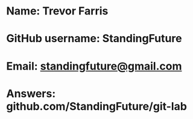 # Name: Trevor Farris
# GitHub username: StandingFuture
# Email: standingfuture@gmail.com
# Answers: github.com/StandingFuture/git-lab
